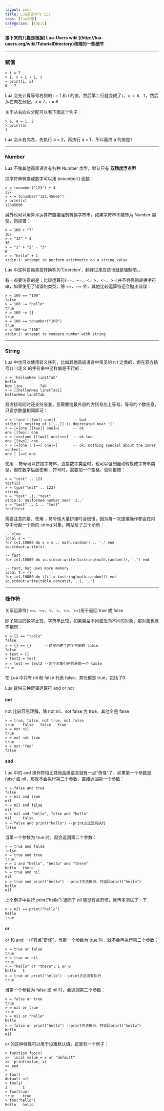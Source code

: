 ```yaml
---
layout: post
title: Lua语言学习（二） 
tags: [lua文章]
categories: [topic]
---
```

**接下来的几篇是根据[ Lua-Users wiki ](http://lua-
users.org/wiki/TutorialDirectory)梳理的一些细节**

* * *

### 赋值

    
    
    > i = 7
    > i, x = i + 1, i
    > print(i, x)
    8   7
    

Lua 会先计算等号右侧的 i + 1 和 i 的值，然后第二行就变成了`i, x = 8, 7`，然后从右向左分配，x = 7，i = 8

关于从右向左分配可以看下面这个例子：

    
    
    > a, a = 1, 2
    > print(a)
    1
    

Lua 会从右向左，先执行 a = 2，再执行 a = 1，所以最终 a 的值是1

* * *

### Number

Lua 不像其他高级语言有各种 Number 类型，默认只有 **双精度浮点型**

把字符串转换成数字可以用 tonumber() 函数：

    
    
    > = tonumber("123") + 4
    127
    > x = tonumber("123.456e5")
    > print(x)
    12345600
    

另外也可以用算术运算符直接强制转换字符串，如果字符串不能转为 Number 类型，则报错：

    
    
    > = 100 + "7"
    107
    > = "12" * 3
    36
    > = "1" + "2" - "3"
    0
    > = "hello" + 1
    stdin:1: attempt to perform arithmetic on a string value
    

Lua 中这种自动类型转换称为’Coercion’，翻译过来应该也就是强制吧。。

有一点要注意的是：比较运算符(==、~=、<、>、<=、>=)并不会强制转换字符串，如果使用了错误的类型，除 ==、~= 外，其他比较运算符还会抛出错误：

    
    
    > = 100 == "100"
    false
    > = 100 ~= "hello"
    true
    > = 100 ~= {}
    true
    > = 100 == tonumber("100")
    true
    > = 100 <= "100"
    stdin:1: attempt to compare number with string
    

* * *

### String

Lua 中也可以使用转义序列，比如其他高级语言中常见的 n t 之类的，但在双方括号`[[]]`定义 的字符串中这样做是不行的：

    
    
    > = 'hellonNew linetTab'
    hello
    New line        Tab
    > = [[hellonNew linetTab]]
    hellonNew linetTab
    

双方括号同时还支持嵌套，但需要给最外层的方括号加上等号，等号的个数任意，只要求数量相同即可：

    
    
    > = [[one [[two]] one]]        -- bad
    stdin:1: nesting of [[...]] is deprecated near '['
    > = [=[one [[two]] one]=]      -- ok
    one [[two]] one
    > = [===[one [[two]] one]===]  -- ok too
    one [[two]] one
    > = [=[one [ [==[ one]=]       -- ok. nothing special about the inner content.
    one [ [==[ one
    

使用 .. 符号可以拼接字符串，连接数字类型时，也可以强制自动转换成字符串类型，但在数字后面使用 .. 符号时，需要加一个空格，否则报错：

    
    
    > = "test" .. 123
    test123
    > = type("test" .. 123)
    string
    > = "test"..1.."test"
    stdin:1: malformed number near '1..'
    > = "test" .. 1 .. "test"
    test1test
    

需要注意的是，使用 .. 符号做大量拼接时会很慢，因为每一次连接操作都会在内存中分配一个新的 string 对象，网站给了三个示例：

    
    
    -- slow
    local s = ''
    for i=1,10000 do s = s .. math.random() .. ',' end
    io.stdout:write(s)
    
    -- fast
    for i=1,10000 do io.stdout:write(tostring(math.random()), ',') end
    
    -- fast, but uses more memory
    local t = {}
    for i=1,10000 do t[i] = tostring(math.random()) end
    io.stdout:write(table.concat(t,','), ',')
    

* * *

### 操作符

关系运算符( ==、~=、<、>、<=、>=)用于返回 true 或 false

除了常见的数字比较、字符串比较，如果类型不同或指向不同的对象，那对象也就不相同：

    
    
    > = {} == "table"
    false
    > = {} == {}      --这里创建了两个不同的 table
    false
    > test = {}
    > test2 = test
    > = test == test2 --两个对象引用的是同一个 table
    true
    

在 Lua 中只有 nil 和 false 代表 false，其他都是 true，包括了0

Lua 提供三种逻辑运算符 and or not

#### not

not 比较容易理解，除 not nil、not false 为 true，其他全是 false

    
    
    > = true, false, not true, not false
    true    false   false   true
    > = not nil
    true
    > = not not true
    true
    > = not "foo"
    false
    

#### and

Lua 中的 and 操作符相比其他高级语言就有一点”奇怪”了，如果第一个参数是 false 或 nil，那就不会执行第二个参数，直接返回第一个参数：

    
    
    > = false and true
    false
    > = nil and true
    nil
    > = nil and false
    nil
    > = nil and "hello", false and "hello"
    nil     false
    > = false and print("hello") --print方法没有执行
    false
    

当第一个参数为 true 时，就会返回第二个参数：

    
    
    > = true and false
    false
    > = true and true
    true
    > = 1 and "hello", "hello" and "there"
    hello   there
    > = true and nil
    nil
    > = true and print("hello") --print方法执行，并返回print("hello")
    hello
    nil
    

上个例子中执行 print(“hello”) 返回了 nil 感觉有点奇怪，就再多测试了一下：

    
    
    > = nil == print("hello")
    hello
    true
    

#### or

or 和 and 一样有点”奇怪”，当第一个参数为 true 时，就不会再执行第二个参数：

    
    
    > = true or false
    true
    > = true or nil
    true
    > = "hello" or "there", 1 or 0
    hello   1
    > = true or print("hello") --print方法没有执行
    true
    

当第一个参数为 false 或 nil 时，会返回第二个参数：

    
    
    > = false or true
    true
    > = nil or true
    true
    > = nil or "hello"
    hello
    > = false or print("hello") --print方法执行，并返回print("hello")
    hello
    nil
    

or 的这种特性可以用于设置默认值，这里有一个例子：

    
    
    > function foo(x)
    >>  local value = x or "default"
    >>  print(value, x)
    >> end
    >
    > foo()
    default nil
    > foo(1)
    1       1
    > foo(true)
    true    true
    > foo("hello")
    hello   hello